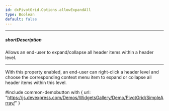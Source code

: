 ```yaml
---
id: dxPivotGrid.Options.allowExpandAll
type: Boolean
default: false
---
```

---
##### shortDescription
Allows an end-user to expand/collapse all header items within a header level.

---
With this property enabled, an end-user can right-click a header level and choose the corresponding context menu item to expand or collapse all header items within this level.

#include common-demobutton with {
    url: "https://js.devexpress.com/Demos/WidgetsGallery/Demo/PivotGrid/SimpleArray/"
}